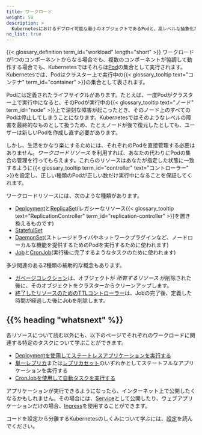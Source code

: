 ```yaml
---
title: ワークロード
weight: 50
description: >
  Kubernetesにおけるデプロイ可能な最小のオブジェクトであるPodと、高レベルな抽象化がPodの実行を助けることを理解します。
no_list: true
---
```


{{< glossary_definition term_id="workload" length="short" >}}
ワークロードが1つのコンポーネントからなる場合でも、複数のコンポーネントが協調して動作する場合でも、Kubernetesではそれらは[Pod](/ja/docs/concepts/workloads/pods)の集合として実行されます。Kubernetesでは、Podはクラスター上で実行中の{{< glossary_tooltip text="コンテナ" term_id="container" >}}の集合として表されます。

Podには定義されたライフサイクルがあります。たとえば、一度Podがクラスター上で実行中になると、そのPodが実行中の{{< glossary_tooltip text="ノード" term_id="node" >}}上で深刻な障害が起こったとき、そのノード上のすべてのPodは停止してしまうことになります。Kubernetesではそのようなレベルの障害を最終的なものとして扱うため、たとえノードが後で復元したとしても、ユーザーは新しいPodを作成し直す必要があります。

しかし、生活をかなり楽にするためには、それぞれのPodを直接管理する必要はありません。_ワークロードリソース_ を利用すれば、あなたの代わりにPodの集合の管理を行ってもらえます。これらのリソースはあなたが指定した状態に一致するように{{< glossary_tooltip term_id="controller" text="コントローラー" >}}を設定し、正しい種類のPodが正しい数だけ実行中になることを保証してくれます。

ワークロードリソースには、次のような種類があります。

* [Deployment](/ja/docs/concepts/workloads/controllers/deployment/)と[ReplicaSet](/ja/docs/concepts/workloads/controllers/replicaset/)(レガシーなリソース{{< glossary_tooltip text="ReplicationController" term_id="replication-controller" >}}を置き換えるものです)
* [StatefulSet](/ja/docs/concepts/workloads/controllers/statefulset/)
* [DaemonSet](/ja/docs/concepts/workloads/controllers/daemonset/)(ストレージドライバやネットワークプラグインなど、ノードローカルな機能を提供するためのPodを実行するために使われます)
* [Job](/docs/concepts/workloads/controllers/job/)と[CronJob](/ja/docs/concepts/workloads/controllers/cron-jobs/)(実行後に完了するようなタスクのために使われます)

多少関連のある2種類の補助的な概念もあります。
* [ガベージコレクション](/ja/docs/concepts/workloads/controllers/garbage-collection/)は、オブジェクトが _所有するリソース_ が削除された後に、そのオブジェクトをクラスターからクリーンアップします。
* [終了したリソースのためのTTLコントローラー](/ja/docs/concepts/workloads/controllers/ttlafterfinished/)は、Jobの完了後、定義した時間が経過した後にJobを削除します。

## {{% heading "whatsnext" %}}

各リソースについて読む以外にも、以下のページでそれぞれのワークロードに関連する特定のタスクについて学ぶことができます。

* [Deploymentを使用してステートレスアプリケーションを実行する](/ja/docs/tasks/run-application/run-stateless-application-deployment/)
* [単一レプリカ](/ja/docs/tasks/run-application/run-single-instance-stateful-application/)または[レプリカセット](/ja/docs/tasks/run-application/run-replicated-stateful-application/)のいずれかとしてステートフルなアプリケーションを実行する
* [CronJobを使用して自動タスクを実行する](/ja/docs/tasks/job/automated-tasks-with-cron-jobs/)

アプリケーションが実行できるようになったら、インターネット上で公開したくなるかもしれません。その場合には、[Service](/ja/docs/concepts/services-networking/service/)として公開したり、ウェブアプリケーションだけの場合、[Ingress](/ja/docs/concepts/services-networking/ingress)を使用することができます。

コードを設定から分離するKubernetesのしくみについて学ぶには、[設定](/ja/docs/concepts/configuration/)を読んでください。

